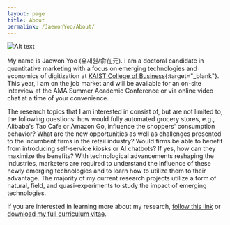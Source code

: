 ```yaml
---
layout: page
title: About
permalink: /JaewonYoo/About/
---
```


![Alt text](https://raw.githubusercontent.com/j1yoo4/j1yoo4.github.io/master/Screen%20Shot%202019-07-19%20at%206.54.35%20AM.png?raw=true "Jaewon Yoo")

My name is Jaewon Yoo (유재원/俞在元). I am a doctoral candidate in quantitative marketing with a focus on emerging technologies and economics of digitization at [KAIST College of Business](https://btm.kaist.ac.kr/en/){:target="_blank"}. This year, I am on the job market and will be available for an on-site interview at the AMA Summer Academic Conference or via online video chat at a time of your convenience.

The research topics that I am interested in consist of, but are not limited to, the following questions: how would fully automated grocery stores, e.g., Alibaba's Tao Cafe or Amazon Go, influence the shoppers' consumption behavior? What are the new opportunities as well as challenges presented to the incumbent firms in the retail industry? Would firms be able to benefit from introducing self-service kiosks or AI chatbots? If yes, how can they maximize the benefits? With technological advancements reshaping the industries, marketers are required to understand the influence of these newly emerging technologies and to learn how to utilize them to their advantage. The majority of my current research projects utilize a form of natural, field, and quasi-experiments to study the impact of emerging technologies.

If you are interested in learning more about my research, [follow this link](https://j1yoo4.github.io/JaewonYoo/Research) or [download my full curriculum vitae](https://j1yoo4.github.io/JaewonYoo/C.V).
